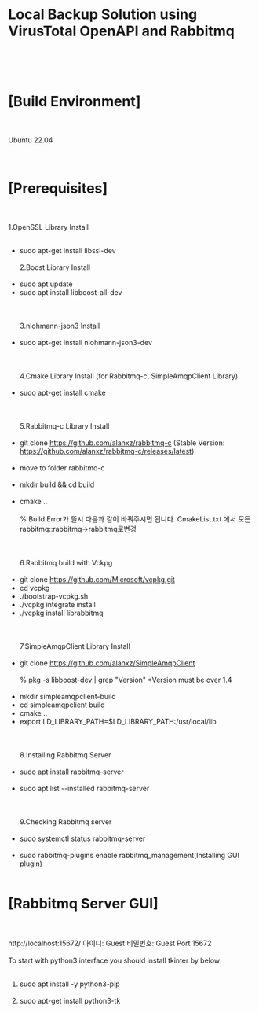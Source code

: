# Local Backup Solution using VirusTotal OpenAPI and Rabbitmq
<br/><br/><br/>
# [Build Environment]
<br/><br/>
Ubuntu 22.04
<br/><br/><br/>
# [Prerequisites]
<br/><br/>
1.OpenSSL Library Install
<br/><br/>
* sudo apt-get install libssl-dev 
<br/><br/>
2.Boost Library Install
<br/><br/>
* sudo apt update
* sudo apt install libboost-all-dev
<br/><br/>
<br/><br/>
3.nlohmann-json3 Install
<br/><br/>
* sudo apt-get install nlohmann-json3-dev
<br/><br/>
<br/><br/>
4.Cmake Library Install (for Rabbitmq-c, SimpleAmqpClient Library)
<br/><br/>
* sudo apt-get install cmake
<br/><br/>
<br/><br/>
5.Rabbitmq-c Library Install
<br/><br/>
* git clone https://github.com/alanxz/rabbitmq-c (Stable Version: https://github.com/alanxz/rabbitmq-c/releases/latest)
<br/><br/>
* move to folder rabbitmq-c
<br/><br/>
* mkdir build && cd build
<br/><br/>
* cmake ..
<br/><br/>
% Build Error가 뜰시 다음과 같이 바꿔주시면 됩니다. CmakeList.txt 에서 모든 rabbitmq::rabbitmq->rabbitmq로변경
<br/><br/>
<br/><br/>
6.Rabbitmq build with Vckpg
<br/><br/>
* git clone https://github.com/Microsoft/vcpkg.git
* cd vcpkg
* ./bootstrap-vcpkg.sh
* ./vcpkg integrate install
* ./vcpkg install librabbitmq
<br/><br/>
<br/><br/>
7.SimpleAmqpClient Library Install
<br/><br/>
* git clone https://github.com/alanxz/SimpleAmqpClient
<br/><br/>
% pkg -s libboost-dev | grep "Version" *Version must be over 1.4
<br/><br/>
* mkdir simpleamqpclient-build
* cd simpleamqpclient build
* cmake ..
* export LD_LIBRARY_PATH=$LD_LIBRARY_PATH:/usr/local/lib
<br/><br/>
<br/><br/>
8.Installing Rabbitmq Server
<br/><br/>
* sudo apt install rabbitmq-server
<br/><br/>
* sudo apt list --installed rabbitmq-server
<br/><br/>
<br/><br/>
9.Checking Rabbitmq server
<br/><br/>
* sudo systemctl status rabbitmq-server
<br/><br/>
* sudo rabbitmq-plugins enable rabbitmq_management(Installing GUI plugin)
<br/><br/>
# [Rabbitmq Server GUI] 
<br/><br/>
http://localhost:15672/ 아이디: Guest 비밀번호: Guest Port 15672
<br/><br/>
To start with python3 interface you should install tkinter by below 
<br/><br/>
1. sudo apt install -y python3-pip
<br/><br/>   
2. sudo apt-get install python3-tk
<br/><br/>
